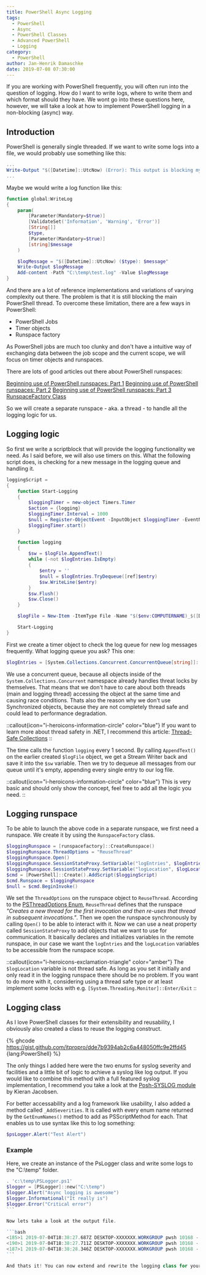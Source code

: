 ```yaml
---
title: PowerShell Async Logging
tags:
  - PowerShell
  - Async
  - PowerShell Classes
  - Advanced PowerShell
  - Logging
category:
  - PowerShell
author: Jan-Henrik Damaschke
date: 2019-07-08 07:30:00
---
```


If you are working with PowerShell frequently, you will often run into the question of logging. How do I want to write logs, where to write them and which format should they have. We wont go into these questions here, however, we will take a look at how to implement PowerShell logging in a non-blocking (async) way.

<!-- more -->
<!-- toc -->

## Introduction

PowerShell is generally single threaded. If we want to write some logs into a file, we would probably use something like this:

```powershell
...
Write-Output "$([Datetime]::UtcNow) (Error): This output is blocking my shell" | Out-File C:\temp\test.log -Append
...
```

Maybe we would write a log function like this:

```powershell
function global:WriteLog
{
    param(
        [Parameter(Mandatory=$true)]
        [ValidateSet('Information', 'Warning', 'Error')]
        [String[]]
        $type,
        [Parameter(Mandatory=$true)]
        [string]$message
    )

    $logMessage = "$([Datetime]::UtcNow) ($type): $message"
    Write-Output $logMessage
    Add-content -Path "C:\temp\test.log" -Value $logMessage
}
```

And there are a lot of reference implementations and variations of varying complexity out there. The problem is that it is still blocking the main PowerShell thread.
To overcome these limitation, there are a few ways in PowerShell:

- PowerShell Jobs
- Timer objects
- Runspace factory

As PowerShell jobs are much too clunky and don't have a intuitive way of exchanging data between the job scope and the current scope, we will focus on timer objects and runspaces.

There are lots of good articles out there about PowerShell runspaces:

[Beginning use of PowerShell runspaces: Part 1](https://devblogs.microsoft.com/scripting/beginning-use-of-powershell-runspaces-part-1/)
[Beginning use of PowerShell runspaces: Part 2](https://devblogs.microsoft.com/scripting/beginning-use-of-powershell-runspaces-part-2/)
[Beginning use of PowerShell runspaces: Part 3](https://devblogs.microsoft.com/scripting/beginning-use-of-powershell-runspaces-part-3/)
[RunspaceFactory Class](https://docs.microsoft.com/en-us/dotnet/api/system.management.automation.runspaces.runspacefactory?view=pscore-6.2.0)

So we will create a separate runspace - aka. a thread - to handle all the logging logic for us.

## Logging logic

So first we write a scriptblock that will provide the logging functionality we need. As I said before, we will also use timers on this. What the following script does, is checking for a new message in the logging queue and handling it.

```powershell
loggingScript =
{
    function Start-Logging
    {
        $loggingTimer = new-object Timers.Timer
        $action = {logging}
        $loggingTimer.Interval = 1000
        $null = Register-ObjectEvent -InputObject $loggingTimer -EventName elapsed -Sourceidentifier loggingTimer -Action $action
        $loggingTimer.start()
    }

    function logging
    {
        $sw = $logFile.AppendText()
        while (-not $logEntries.IsEmpty)
        {
            $entry = ''
            $null = $logEntries.TryDequeue([ref]$entry)
            $sw.WriteLine($entry)
        }
        $sw.Flush()
        $sw.Close()
    }

    $logFile = New-Item -ItemType File -Name "$($env:COMPUTERNAME)_$([DateTime]::UtcNow.ToString(`"yyyyMMddTHHmmssZ`")).log" -Path $logLocation

    Start-Logging
}
```

First we create a timer object to check the log queue for new log messages frequently. What logging queue you ask? This one:

```powershell
$logEntries = [System.Collections.Concurrent.ConcurrentQueue[string]]::new()
```

We use a concurrent queue, because all objects inside of the `System.Collections.Concurrent` namespace already handles threat locks by themselves. That means that we don't have to care about both threads (main and logging thread) accessing the object at the same time and causing race conditions. Thats also the reason why we don't use Synchronized objects, because they are not completely thread safe and could lead to performance degradation.

::callout{icon="i-heroicons-information-circle" color="blue"}
If you want to learn more about thread safety in .NET, I recommend this article: [Thread-Safe Collections](https://docs.microsoft.com/en-us/dotnet/standard/collections/thread-safe/)
::

The time calls the function `logging` every 1 second. By calling `AppendText()` on the earlier created `$logFile` object, we get a Stream Writer back and save it into the `$sw` variable.
Then we try to dequeue all messages from our queue until it's empty, appending every single entry to our log file.

::callout{icon="i-heroicons-information-circle" color="blue"}
This is very basic and should only show the concept, feel free to add all the logic you need.
::

## Logging runspace

To be able to launch the above code in a separate runspace, we first need a runspace. We create it by using the `RunspaceFactory` class.

```powershell
$loggingRunspace = [runspacefactory]::CreateRunspace()
$loggingRunspace.ThreadOptions = "ReuseThread"
$loggingRunspace.Open()
$loggingRunspace.SessionStateProxy.SetVariable("logEntries", $logEntries)
$loggingRunspace.SessionStateProxy.SetVariable("logLocation", $logLocation)
$cmd = [PowerShell]::Create().AddScript($loggingScript)
$cmd.Runspace = $loggingRunspace
$null = $cmd.BeginInvoke()
```

We set the `ThreadOptions` on the runspace object to `ReuseThread`.
According to the [PSThreadOptions Enum](https://docs.microsoft.com/en-us/dotnet/api/system.management.automation.runspaces.psthreadoptions?view=pscore-6.2.0), `ReuseThread` defines that the runspace _"Creates a new thread for the first invocation and then re-uses that thread in subsequent invocations."_.
Then we open the runspace synchronously by calling `Open()` to be able to interact with it.
Now we can use a neat property called `SessionStateProxy` to add objects that we want to use for communication.
It basically declares and initializes variables in the remote runspace, in our case we want the `logEntries` and the `logLocation` variables to be accessible from the runspace scope.

::callout{icon="i-heroicons-exclamation-triangle" color="amber"}
The `$logLocation` variable is not thread safe. As long as you set it initially and only read it in the logging runspace there should be no problem. If you want to do more with it, considering using a thread safe type or at least implement some locks with e.g. `[System.Threading.Monitor]::Enter/Exit`
::

## Logging class

As I love PowerShell classes for their extensibility and reusability, I obviously also created a class to reuse the logging construct.

{% ghcode <https://gist.github.com/itpropro/dde7b9394ab2c6a448050ffc9e2ffd45> {lang:PowerShell} %}

The only things I added here were the two enums for syslog severity and facilities and a little bit of logic to achieve a syslog like log output. If you would like to combine this method with a full featured syslog implementation, I recommend you take a look at the [Posh-SYSLOG module](https://www.powershellgallery.com/packages/Posh-SYSLOG/4.0) by Kieran Jacobsen.

For better accessability and a log framework like usability, I also added a method called `_AddSeverities`. It is called with every enum name returned by the `GetEnumNames()` method to add as PSScriptMethod for each.
That enables us to use syntax like this to log something:

```powershell
$psLogger.Alert("Test Alert")
```

### Example

Here, we create an instance of the PsLogger class and write some logs to the "C:\temp" folder.

````powershell
. 'c:\temp\PSLogger.ps1'
$logger = [PSLogger]::new("C:\temp")
$logger.Alert("Async logging is awesome")
$logger.Informational("It really is")
$logger.Error("Critical error")
```

Now lets take a look at the output file.

```bash
<185>1 2019-07-04T18:38:27.687Z DESKTOP-XXXXXXX.WORKGROUP pwsh 10168 - - Async logging is awesome
<190>1 2019-07-04T18:38:27.711Z DESKTOP-XXXXXXX.WORKGROUP pwsh 10168 - - It really is
<187>1 2019-07-04T18:38:28.346Z DESKTOP-XXXXXXX.WORKGROUP pwsh 10168 - - Critical error
```

And thats it! You can now extend and rewrite the logging class for your needs and don't forget to check in frequently for my next post about logging into Azure append blobs :smiley:
````
